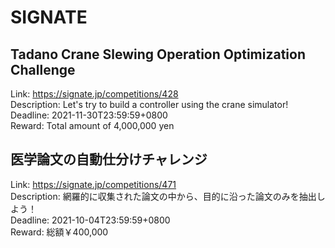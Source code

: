 # SIGNATE



## Tadano Crane Slewing Operation Optimization Challenge

Link: https://signate.jp/competitions/428  
Description: Let's try to build a controller using the crane simulator!  
Deadline: 2021-11-30T23:59:59+0800  
Reward: Total amount of 4,000,000 yen  


## 医学論文の自動仕分けチャレンジ

Link: https://signate.jp/competitions/471  
Description: 網羅的に収集された論文の中から、目的に沿った論文のみを抽出しよう！  
Deadline: 2021-10-04T23:59:59+0800  
Reward: 総額￥400,000  

